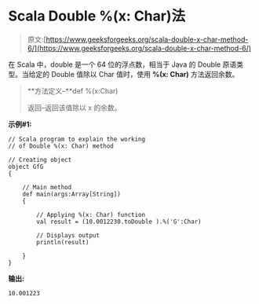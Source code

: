 # Scala Double %(x: Char)法

> 原文:[https://www.geeksforgeeks.org/scala-double-x-char-method-6/](https://www.geeksforgeeks.org/scala-double-x-char-method-6/)

在 Scala 中，double 是一个 64 位的浮点数，相当于 Java 的 Double 原语类型。当给定的 Double 值除以 Char 值时，使用 **%(x: Char)** 方法返回余数。

> **方法定义–**def %(x:Char)
> 
> 返回–返回该值除以 x 的余数。

**示例#1:**

```
// Scala program to explain the working 
// of Double %(x: Char) method

// Creating object
object GfG
{ 

    // Main method
    def main(args:Array[String])
    {

        // Applying %(x: Char) function
        val result = (10.0012230.toDouble ).%('G':Char)

        // Displays output
        println(result)

    }
}
```

**输出:**

```
10.001223

```